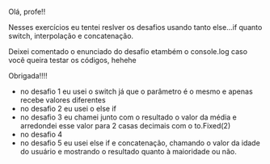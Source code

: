 Olá, profe!!

Nesses exercícios eu tentei reslver os desafios usando tanto else...if quanto switch,
interpolação e concatenação.

Deixei comentado o enunciado do desafio etambém o console.log caso você queira testar os códigos, hehehe

Obrigada!!!!

- no desafio 1 eu usei o switch já que o parâmetro é o mesmo e apenas recebe valores diferentes
- no desafio 2 eu usei o else if 
- no desafio 3 eu chamei junto com o resultado o valor da média e arredondei esse valor para 2 casas decimais com o to.Fixed(2)
- no desafio 4 
- no desafio 5 eu usei else if e concatenação, chamando o valor da idade do usuário e mostrando o resultado quanto à maioridade ou não.